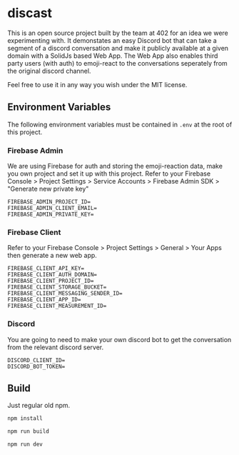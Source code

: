 # discast
This is an open source project built by the team at 402 for an idea we were experimenting with. It demonstates an easy Discord bot that can take a segment of a discord conversation and make it publicly available at a given domain with a SolidJs based Web App. The Web App also enables third party users (with auth) to emoji-react to the conversations seperately from the original discord channel.

Feel free to use it in any way you wish under the MIT license.

## Environment Variables

The following environment variables must be contained in `.env` at the root of this project.

### Firebase Admin

We are using Firebase for auth and storing the emoji-reaction data, make you own project and set it up with this project. 
Refer to your Firebase Console > Project Settings > Service Accounts > Firebase Admin SDK > "Generate new private key"

```env
FIREBASE_ADMIN_PROJECT_ID=
FIREBASE_ADMIN_CLIENT_EMAIL=
FIREBASE_ADMIN_PRIVATE_KEY=
```

### Firebase Client

Refer to your Firebase Console > Project Settings > General > Your Apps then generate a new web app.

```env
FIREBASE_CLIENT_API_KEY=
FIREBASE_CLIENT_AUTH_DOMAIN=
FIREBASE_CLIENT_PROJECT_ID=
FIREBASE_CLIENT_STORAGE_BUCKET=
FIREBASE_CLIENT_MESSAGING_SENDER_ID=
FIREBASE_CLIENT_APP_ID=
FIREBASE_CLIENT_MEASUREMENT_ID=
```

### Discord
You are going to need to make your own discord bot to get the conversation from the relevant discord server. 

```env
DISCORD_CLIENT_ID=
DISCORD_BOT_TOKEN=
```

## Build
Just regular old npm. 

```bash
npm install
```

```bash
npm run build
```

```bash
npm run dev
```
